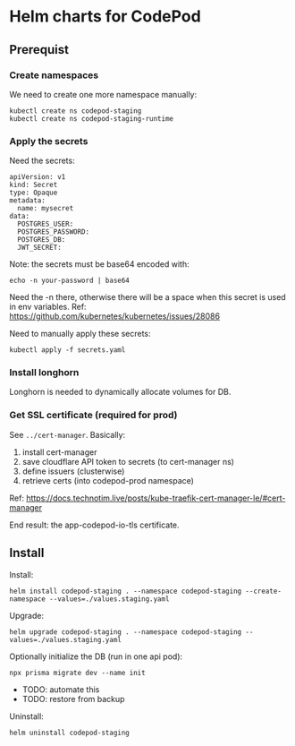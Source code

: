 # Helm charts for CodePod

## Prerequist

### Create namespaces

We need to create one more namespace manually:

    kubectl create ns codepod-staging
    kubectl create ns codepod-staging-runtime

### Apply the secrets

Need the secrets:

```
apiVersion: v1
kind: Secret
type: Opaque
metadata:
  name: mysecret
data:
  POSTGRES_USER:
  POSTGRES_PASSWORD:
  POSTGRES_DB:
  JWT_SECRET:
```

Note: the secrets must be base64 encoded with:

    echo -n your-password | base64

Need the -n there, otherwise there will be a space when this secret is used in
env variables. Ref: https://github.com/kubernetes/kubernetes/issues/28086

Need to manually apply these secrets:

```
kubectl apply -f secrets.yaml
```

### Install longhorn

Longhorn is needed to dynamically allocate volumes for DB.

### Get SSL certificate (required for prod)

See `../cert-manager`. Basically:

1. install cert-manager
2. save cloudflare API token to secrets (to cert-manager ns)
3. define issuers (clusterwise)
4. retrieve certs (into codepod-prod namespace)

Ref: https://docs.technotim.live/posts/kube-traefik-cert-manager-le/#cert-manager

End result: the app-codepod-io-tls certificate.

## Install

Install:

    helm install codepod-staging . --namespace codepod-staging --create-namespace --values=./values.staging.yaml

Upgrade:

    helm upgrade codepod-staging . --namespace codepod-staging --values=./values.staging.yaml

Optionally initialize the DB (run in one api pod):

    npx prisma migrate dev --name init

- TODO: automate this
- TODO: restore from backup

Uninstall:

    helm uninstall codepod-staging
